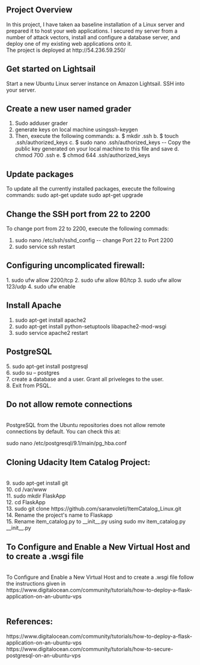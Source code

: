 <h2>Project Overview</h2>
In this project, I have taken aa baseline installation of a Linux server and prepared it to host your web applications. l secured my server from a number of attack vectors, install and configure a database server, and deploy one of my existing web applications onto it.<br>
The project is deployed at http://54.236.59.250/ <br>

<h2>Get started on Lightsail</h2>
 Start a new Ubuntu Linux server instance on Amazon Lightsail.
SSH into your server.

<h2> Create a new user named grader</h2>

1.	Sudo adduser grader
2.	generate keys on local machine usingssh-keygen
3.	Then, execute the following commands:
a.	$ mkdir .ssh
b.	$ touch .ssh/authorized_keys
c.	$ sudo nano .ssh/authorized_keys -- Copy the public key generated on your local machine to this file and save
d.	chmod 700 .ssh
e.	$ chmod 644 .ssh/authorized_keys

<h2> Update packages</h2>
To update all the currently installed packages, execute the following commands:
sudo apt-get update
sudo apt-get upgrade

<h2>Change the SSH port from 22 to 2200</h2>
To change port from 22 to 2200, execute the following commads:

1.	sudo nano /etc/ssh/sshd_config -- change Port 22 to Port 2200 
2.	sudo service ssh restart

<h2>Configuring uncomplicated firewall:</h2>
1.	sudo ufw allow 2200/tcp
2.	sudo ufw allow 80/tcp
3.	sudo ufw allow 123/udp
4.	sudo ufw enable 

<h2> Install Apache </h2>

1.	sudo apt-get install apache2
2.	sudo apt-get install python-setuptools libapache2-mod-wsgi
3.	sudo service apache2 restart

<h2> PostgreSQL</h2>
5.	sudo apt-get install postgresql<br>
6.	sudo su – postgres<br>
7.	create a database and a user. Grant all priveleges to the user.<br>
8.	Exit from PSQL.<br>

<h2> Do not allow remote connections </h2> <br>
 PostgreSQL from the Ubuntu repositories does not allow remote connections by default. You can check this at:<br>

sudo nano /etc/postgresql/9.1/main/pg_hba.conf<br>
<h2>Cloning Udacity Item Catalog Project:</h2><br>
9.	sudo apt-get install git<br>
10.	cd /var/www<br>
11.	sudo mkdir FlaskApp<br>
12.	cd FlaskApp<br>
13.	sudo git clone https://github.com/saranvoleti/ItemCatalog_Linux.git<br>
14.	Rename the project's name to Flaskapp<br>
15.	Rename item_catalog.py to __init__.py using sudo mv item_catalog.py __init__.py<br>
<h2> To Configure and Enable a New Virtual Host and to create a .wsgi file</h2><br>
To Configure and Enable a New Virtual Host and to create a .wsgi file follow the instructions given in https://www.digitalocean.com/community/tutorials/how-to-deploy-a-flask-application-on-an-ubuntu-vps<br><br>

<h2>References:</h2>
https://www.digitalocean.com/community/tutorials/how-to-deploy-a-flask-application-on-an-ubuntu-vps
https://www.digitalocean.com/community/tutorials/how-to-secure-postgresql-on-an-ubuntu-vps

